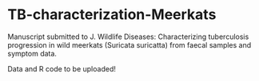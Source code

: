 # TB-characterization-Meerkats

Manuscript submitted to J. Wildlife Diseases: Characterizing tuberculosis progression in wild meerkats (Suricata suricatta) from faecal 
samples and symptom data.  

Data and R code to be uploaded!
